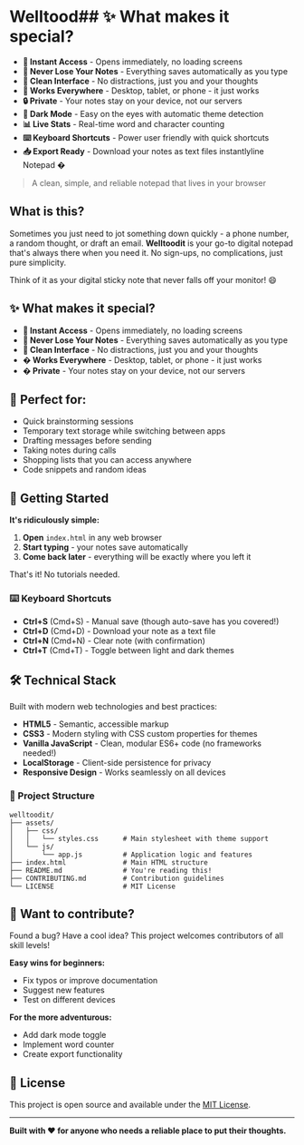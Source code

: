 # Welltood## ✨ What makes it special?

- **🚀 Instant Access** - Opens immediately, no loading screens
- **💾 Never Lose Your Notes** - Everything saves automatically as you type
- **🎨 Clean Interface** - No distractions, just you and your thoughts  
- **📱 Works Everywhere** - Desktop, tablet, or phone - it just works
- **🔒 Private** - Your notes stay on your device, not our servers
- **🌙 Dark Mode** - Easy on the eyes with automatic theme detection
- **📊 Live Stats** - Real-time word and character counting
- **⌨️ Keyboard Shortcuts** - Power user friendly with quick shortcuts
- **📥 Export Ready** - Download your notes as text files instantlyline Notepad �

> A clean, simple, and reliable notepad that lives in your browser

## What is this?

Sometimes you just need to jot something down quickly - a phone number, a random thought, or draft an email. **Welltoodit** is your go-to digital notepad that's always there when you need it. No sign-ups, no complications, just pure simplicity.

Think of it as your digital sticky note that never falls off your monitor! 😄

## ✨ What makes it special?

- **🚀 Instant Access** - Opens immediately, no loading screens
- **💾 Never Lose Your Notes** - Everything saves automatically as you type
- **🎨 Clean Interface** - No distractions, just you and your thoughts  
- **� Works Everywhere** - Desktop, tablet, or phone - it just works
- **� Private** - Your notes stay on your device, not our servers

## 🎯 Perfect for:

- Quick brainstorming sessions
- Temporary text storage while switching between apps
- Drafting messages before sending
- Taking notes during calls
- Shopping lists that you can access anywhere
- Code snippets and random ideas

## 🚀 Getting Started

**It's ridiculously simple:**

1. **Open** `index.html` in any web browser
2. **Start typing** - your notes save automatically
3. **Come back later** - everything will be exactly where you left it

That's it! No tutorials needed.

### ⌨️ Keyboard Shortcuts
- **Ctrl+S** (Cmd+S) - Manual save (though auto-save has you covered!)
- **Ctrl+D** (Cmd+D) - Download your note as a text file
- **Ctrl+N** (Cmd+N) - Clear note (with confirmation)
- **Ctrl+T** (Cmd+T) - Toggle between light and dark themes

## 🛠️ Technical Stack

Built with modern web technologies and best practices:

- **HTML5** - Semantic, accessible markup
- **CSS3** - Modern styling with CSS custom properties for themes
- **Vanilla JavaScript** - Clean, modular ES6+ code (no frameworks needed!)
- **LocalStorage** - Client-side persistence for privacy
- **Responsive Design** - Works seamlessly on all devices

### 📁 Project Structure
```
welltoodit/
├── assets/
│   ├── css/
│   │   └── styles.css      # Main stylesheet with theme support
│   └── js/
│       └── app.js          # Application logic and features
├── index.html              # Main HTML structure
├── README.md               # You're reading this!
├── CONTRIBUTING.md         # Contribution guidelines
└── LICENSE                 # MIT License
```

## 🤝 Want to contribute?

Found a bug? Have a cool idea? This project welcomes contributors of all skill levels!

**Easy wins for beginners:**
- Fix typos or improve documentation
- Suggest new features
- Test on different devices

**For the more adventurous:**
- Add dark mode toggle
- Implement word counter
- Create export functionality

## 📄 License

This project is open source and available under the [MIT License](LICENSE).

---

**Built with ❤️ for anyone who needs a reliable place to put their thoughts.**
